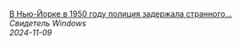 <!--2024-11-09 18:30:51-->
<div class="yb">
  <a class="nodecor" href="/posts.html?tajny/v_nju-jorke_v_1950_godu_policiya_zaderjala_strannogo_cheloveka_v_odejde_xix_veka">
    <img class="preview" data-videoid="Tda8vxY-k2Y" src="https://i1.ytimg.com/vi/Tda8vxY-k2Y/hqdefault.jpg" align="middle" alt="">
  </a>
  <div class="inlbl text">
    <a class="nodecor" href="/posts.html?tajny/v_nju-jorke_v_1950_godu_policiya_zaderjala_strannogo_cheloveka_v_odejde_xix_veka">В Нью-Йорке в 1950 году полиция задержала странного...</a><br>
    <i class="smaller2">Свидетель Windows</i><br>
    <i class="smaller3">2024-11-09</i>
  </div>
</div>
